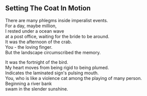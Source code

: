 Setting The Coat In Motion
--------------------------
There are many phlegms inside imperalist events.  
For a day, maybe million,  
I rested under a ocean wave  
at a post office, waiting for the bride to be around.  
It was the afternoon of the crab.  
You - the loving finger.  
But the landscape circumscribed the memory.  
  
It was the fortnight of the bird.  
My heart moves from being rigid to being plumed.  
Indicates the laminated sign's pulsing mouth.  
You, who is like a violence cat among the playing of many person.  
Beginning a river bank  
swam in the slender sunshine.  
